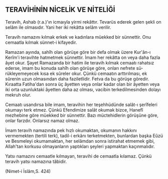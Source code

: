 ## TERAVİHİNİN NİCELİK VE NİTELİĞİ

Teravih, Ashab (r.a.)'ın icmaıyla yirmi rekâttır. Tevarüs ederek gelen şekli on selâm ile olmasıdır. Yani her iki rekât­ta selâm verilir.

Teravih namazını kılmak erkek ve kadınlara müekked bir sünnettir. Onu cemaatla kılmak sünnet-i kifayedir.

Ramazan ayında, sahîh olan görüşe göre bir defa olmak üzere Kur'ân-ı Kerîm'i teravihte hatmetmek sünnettir. İmam her rekâtta on veya daha fazla âyet okur. Şayet Ramazanda bir hatim ile teravih kılmak cemaatı rahatsız ederse, imam bu konuda sahîh olan görüşe göre, onları nefrete sü­rükleyemeyecek kısa ek sûreler okur. Çünkü cemaatın arttırılması, ek sûrenin uzun olmasından daha faziletlidir. Fetva da bu görüşe göredir. Kıraatta Fatiha'dan sonra üç âyetten veya onlar kadar olan bir âyetten veya iki orta uzunluktaki âyetten daha az olması, vacibin terkedilmesinden dolayı mekruh olur.

Cemaatı usandırsa bile imam, teravihin her teşehhüdün­de salât-ı şerîfeleri okumayı terk etmez. Çünkü Efendimize salât okumak bizce, Hanefî mezhebine göre müekked bir sünnettir. Bazı müctehidlerin görüşüne göre, onlar farzdır. Onlarsız namaz olmaz.

İmam teravih namazında pek hızlı okumaktan, okumanın hakkını vermemekten (tertili terk), tadil-i erkânı terketmekten, bunlardan başka Eûzü ve Besmeleyi okumamaktan, her selâmdan sonra istirahat etmemek gibi, Allah'tan korkusu olmayanların yaptıkları şeyleri yapmaktan kaçınmalıdır.

Yatsı namazını cemaatle kılmayan, teravihi de cemaatla kılamaz. Çünkü teravih yatsı namazına tâbidir.

(Nimet-i İslâm,S. 424)
